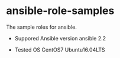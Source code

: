 # ansible-role-samples
The sample roles for ansible.

- Suppored Ansible version
  ansible 2.2

- Tested OS
  CentOS7 Ubuntu16.04LTS
